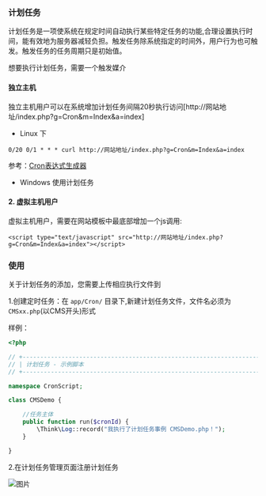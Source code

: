 ### 计划任务

计划任务是一项使系统在规定时间自动执行某些特定任务的功能,合理设置执行时间，能有效地为服务器减轻负担。触发任务除系统指定的时间外，用户行为也可触发。触发任务的任务周期只是初始值。

想要执行计划任务，需要一个触发媒介

#### 独立主机

独立主机用户可以在系统增加计划任务间隔20秒执行访问[http://网站地址/index.php?g=Cron&m=Index&a=index]

- Linux 下

```
0/20 0/1 * * * curl http://网站地址/index.php?g=Cron&m=Index&a=index
```

参考：[Cron表达式生成器](http://www.pdtools.net/tools/becron.jsp)

- Windows 使用计划任务


#### 2. 虚拟主机用户

虚拟主机用户，需要在网站模板中最底部增加一个js调用:

```    
<script type="text/javascript" src="http://网站地址/index.php?g=Cron&m=Index&a=index"></script>
```


### 使用

关于计划任务的添加，您需要上传相应执行文件到 

1.创建定时任务：在 `app/Cron/` 目录下,新建计划任务文件，文件名必须为`CMSxx.php`(以CMS开头)形式

样例：
```php
<?php

// +----------------------------------------------------------------------
// | 计划任务 - 示例脚本
// +----------------------------------------------------------------------

namespace CronScript;

class CMSDemo {

	//任务主体
	public function run($cronId) {
		\Think\Log::record("我执行了计划任务事例 CMSDemo.php！");
	}

}
```

2.在计划任务管理页面注册计划任务

 ![图片](https://dn-coding-net-production-pp.qbox.me/8acc7c4f-7145-410a-99ec-c8c097c5c9d3.png) 
